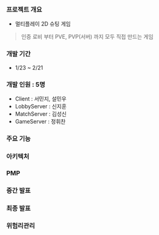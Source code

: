 ### 프로젝트 개요
- 멀티플레이 2D 슈팅 게임
> 인증 로비 부터 PVE, PVP(서버) 까지 모두 직접 만드는 게임


### 개발 기간
- 1/23 ~ 2/21

### 개발 인원 : 5명
- Client      : 서민지, 설민우
- LobbyServer : 신지훈
- MatchServer : 김성신
- GameServer  : 정휘찬

### 주요 기능


### 아키텍처

### PMP

### 중간 발표

### 최종 발표

### 위험리관리
 
